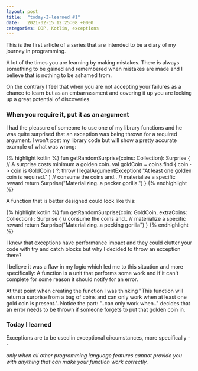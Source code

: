 ```yaml
---
layout: post
title:  "today-I-learned #1"
date:   2021-02-15 12:25:08 +0000
categories: OOP, Kotlin, exceptions
---
```


This is the first article of a series that are intended to be a diary of my journey in programming. 

A lot of the times you are learning by making mistakes. There is always something to be gained and remembered when mistakes are made and I believe that is nothing to be ashamed from. 

On the contrary I feel that when you are not accepting your failures as a chance to learn but as an embarrassment and covering it up you are locking up a great potential of discoveries. 

### When you require it, put it as an argument

I had the pleasure of someone to use one of my library functions and he was quite surprised that an exception was being thrown for a required argument. I won't post my library code but will show a pretty accurate example of what was wrong:

{% highlight kotlin %}
fun getRandomSurprise(coins: Collection<Coin>): Surprise {
    // A surprise costs minimum a golden coin.
    val goldCoin = coins.find { coin -> coin is GoldCoin }
        ?: throw IllegalArgumentException(
            "At least one golden coin is required."
            )
    // consume the coins and..
    // materialize a specific reward
    return Surprise("Materializing..a pecker gorilla.")
}
{% endhighlight %}

A function that is better designed could look like this:

{% highlight kotlin %}
fun getRandomSurprise(coin: GoldCoin, extraCoins: Collection<Coin>)
    : Surprise {
        // consume the coins and..
        // materialize a specific reward
        return Surprise("Materializing..a pecking gorilla")
}
{% endhighlight %}

I knew that exceptions have performance impact and they could clutter your code with try and catch blocks but why I decided to throw an exception there?

I believe it was a flaw in my logic which led me to this situation and more specifically: A function is a unit that performs some work and if it can't complete for some reason it should notify for an error. 

At that point when creating the function I was thinking "This function will return a surprise from a bag of coins and can only work when at least one gold coin is present.". Notice the part: "..can only work when.." decides that an error needs to be thrown if someone forgets to put that golden coin in.

### Today I learned

Exceptions are to be used in exceptional circumstances, more specifically -- 

<i>only when all other programming language features cannot provide you with anything that can make your function work correctly.</i>  